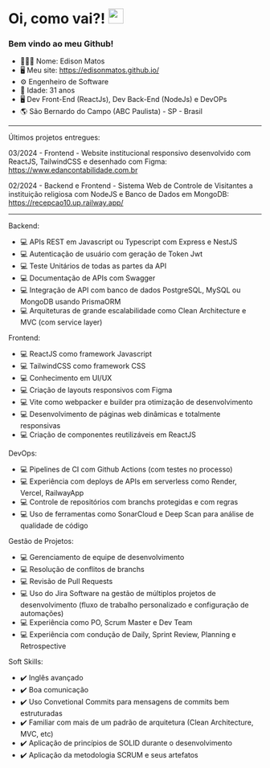 <h1 align="left">Oi, como vai?! <img src="https://raw.githubusercontent.com/kaueMarques/kaueMarques/master/hi.gif" height="30px" width="30px"></h1>

### Bem vindo ao meu Github!

- 🙋🏻‍♂️ Nome: Edison Matos
- 🖥️ Meu site: https://edisonmatos.github.io/
- ⚙️ Engenheiro de Software
- 🎂 Idade: 31 anos
- 🖥️ Dev Front-End (ReactJs), Dev Back-End (NodeJs) e DevOPs
- 🌎 São Bernardo do Campo (ABC Paulista) - SP - Brasil
  
____

Últimos projetos entregues:

03/2024 - Frontend - Website institucional responsivo desenvolvido com ReactJS, TailwindCSS e desenhado com Figma:
<br>
https://www.edancontabilidade.com.br

02/2024 - Backend e Frontend - Sistema Web de Controle de Visitantes a instituição religiosa com NodeJS e Banco de Dados em MongoDB:
<br>
https://recepcao10.up.railway.app/

____

Backend:

- 💻 APIs REST em Javascript ou Typescript com Express e NestJS
- 💻 Autenticação de usuário com geração de Token Jwt
- 💻 Teste Unitários de todas as partes da API
- 💻 Documentação de APIs com Swagger
- 💻 Integração de API com banco de dados PostgreSQL, MySQL ou MongoDB usando PrismaORM
- 💻 Arquiteturas de grande escalabilidade como Clean Architecture e MVC (com service layer)

Frontend:

- 💻 ReactJS como framework Javascript
- 💻 TailwindCSS como framework CSS
- 💻 Conhecimento em UI/UX
- 💻 Criação de layouts responsivos com Figma
- 💻 Vite como webpacker e builder pra otimização de desenvolvimento
- 💻 Desenvolvimento de páginas web dinâmicas e totalmente responsivas
- 💻 Criação de componentes reutilizáveis em ReactJS

DevOps:

- 💻 Pipelines de CI com Github Actions (com testes no processo)
- 💻 Experiência com deploys de APIs em serverless como Render, Vercel, RailwayApp
- 💻 Controle de repositórios com branchs protegidas e com regras
- 💻 Uso de ferramentas como SonarCloud e Deep Scan para análise de qualidade de código

Gestão de Projetos:

- 💻 Gerenciamento de equipe de desenvolvimento
- 💻 Resolução de conflitos de branchs
- 💻 Revisão de Pull Requests
- 💻 Uso do Jira Software na gestão de múltiplos projetos de desenvolvimento (fluxo de trabalho personalizado e configuração de automações)
- 💻 Experiência como PO, Scrum Master e Dev Team
- 💻 Experiência com condução de Daily, Sprint Review, Planning e Retrospective

Soft Skills:

- ✔️ Inglês avançado
- ✔️ Boa comunicação
- ✔️ Uso Convetional Commits para mensagens de commits bem estruturadas
- ✔️ Familiar com mais de um padrão de arquitetura (Clean Architecture, MVC, etc)
- ✔️ Aplicação de princípios de SOLID durante o desenvolvimento
- ✔️ Aplicação da metodologia SCRUM e seus artefatos

